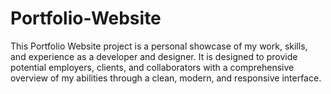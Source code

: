 # Portfolio-Website
This Portfolio Website project is a personal showcase of my work, skills, and experience as a developer and designer. It is designed to provide potential employers, clients, and collaborators with a comprehensive overview of my abilities through a clean, modern, and responsive interface.
